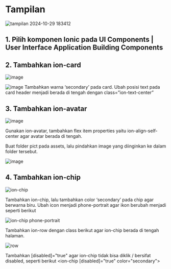 # Tampilan
![tampilan 2024-10-29 183412](https://github.com/user-attachments/assets/5a30cb19-c2eb-445c-bee6-c5560d8d2822)

## 1.	Pilih komponen Ionic pada UI Components | User Interface Application Building Components
## 2.	Tambahkan ion-card
![image](https://github.com/user-attachments/assets/5c12c3a4-6de0-4db6-810f-cc6f349eb8b0)

![image](https://github.com/user-attachments/assets/509f23c1-f475-421f-af74-fa141aa050b3)
Tambahkan warna ‘secondary’ pada card. Ubah posisi text pada card header menjadi berada di tengah dengan class=”ion-text-center”
## 3.	Tambahkan ion-avatar
![image](https://github.com/user-attachments/assets/0fa93346-2e96-4726-bd2c-bd66cac329a3)

Gunakan ion-avatar, tambahkan flex item properties yaitu ion-align-self-center agar avatar berada di tengah.

Buat folder pict pada assets, lalu pindahkan image yang diinginkan ke dalam folder tersebut.

![image](https://github.com/user-attachments/assets/b917204a-091d-4d67-977b-59ca7906090e)
## 4.	Tambahkan ion-chip
![ion-chip](https://github.com/user-attachments/assets/10d1ccc3-9abd-4439-a9bf-6cb5d65941a0)

Tambahkan ion-chip, lalu tambahkan color ‘secondary’ pada chip agar berwarna biru. Ubah icon menjadi phone-portrait agar ikon berubah menjadi seperti berikut

![ion-chip phone-portrait](https://github.com/user-attachments/assets/07755b52-53cd-4f81-8d44-49a036c16511)

Tambahkan ion-row dengan class berikut <ion-row class="ion-justify-content-center"> agar ion-chip berada di tengah halaman.

![row](https://github.com/user-attachments/assets/4cd509a5-0d8f-4714-9f45-cd62a9d753d5)

Tambahkan [disabled]="true" agar ion-chip tidak bisa diklik / bersifat disabled, seperti berikut
<ion-chip [disabled]="true" color="secondary">



